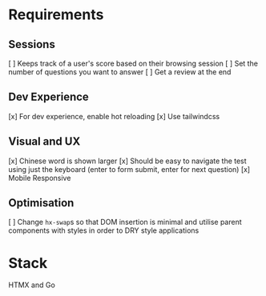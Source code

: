 # Requirements
## Sessions
[ ] Keeps track of a user's score based on their browsing session 
[ ] Set the number of questions you want to answer
[ ] Get a review at the end

## Dev Experience
[x] For dev experience, enable hot reloading
[x] Use tailwindcss

## Visual and UX
[x] Chinese word is shown larger
[x] Should be easy to navigate the test using just the keyboard (enter to form submit, enter for next question)
[x] Mobile Responsive

## Optimisation
[ ] Change `hx-swap`s so that DOM insertion is minimal and utilise parent components with styles in order to DRY style applications

# Stack
HTMX and Go
